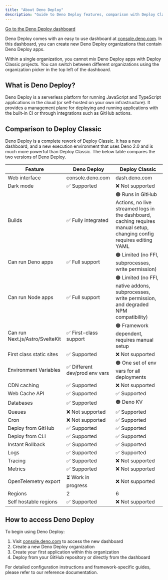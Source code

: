 ```yaml
---
title: "About Deno Deploy"
description: "Guide to Deno Deploy features, comparison with Deploy Classic, and getting started instructions for deployment."
---
```


<a href="https://console.deno.com" class="docs-cta deploy-cta">Go to the Deno
Deploy dashboard</a>

Deno Deploy comes with an easy to use dashboard at
[console.deno.com](https://console.deno.com). In this dashboard, you can create
new Deno Deploy organizations that contain Deno Deploy apps.

Within a single organization, you cannot mix Deno Deploy apps with Deploy
Classic projects. You can switch between different organizations using the
organization picker in the top left of the dashboard.

## What is Deno Deploy?

Deno Deploy is a serverless platform for running JavaScript and TypeScript
applications in the cloud (or self-hosted on your own infrastructure). It
provides a management plane for deploying and running applications with the
built-in CI or through integrations such as GitHub actions.

## Comparison to Deploy Classic

Deno Deploy is a complete rework of Deploy Classic. It has a new dashboard, and
a new execution environment that uses Deno 2.0 and is much more powerful than
Deploy Classic. The below table compares the two versions of Deno Deploy.

| Feature                         | Deno Deploy                    | Deploy Classic                                                                                                                          |
| ------------------------------- | ------------------------------ | --------------------------------------------------------------------------------------------------------------------------------------- |
| Web interface                   | console.deno.com               | dash.deno.com                                                                                                                           |
| Dark mode                       | ✅ Supported                   | ❌ Not supported                                                                                                                        |
| Builds                          | ✅ Fully integrated            | 🟠 Runs in GitHub Actions, no live streamed logs in the dashboard, caching requires manual setup, changing config requires editing YAML |
| Can run Deno apps               | ✅ Full support                | 🟠 Limited (no FFI, subprocesses, write permission)                                                                                     |
| Can run Node apps               | ✅ Full support                | 🟠 Limited (no FFI, native addons, subprocesses, write permission, and degraded NPM compatibility)                                      |
| Can run Next.js/Astro/SvelteKit | ✅ First-class support         | 🟠 Framework dependent, requires manual setup                                                                                           |
| First class static sites        | ✅ Supported                   | ❌ Not supported                                                                                                                        |
| Environment Variables           | ✅ Different dev/prod env vars | 🟠 One set of env vars for all deployments                                                                                              |
| CDN caching                     | ✅ Supported                   | ❌ Not supported                                                                                                                        |
| Web Cache API                   | ✅ Supported                   | ✅ Supported                                                                                                                            |
| Databases                       | ✅ Supported                   | 🟠 Deno KV                                                                                                                              |
| Queues                          | ❌ Not supported               | ✅ Supported                                                                                                                            |
| Cron                            | ❌ Not supported               | ✅ Supported                                                                                                                            |
| Deploy from GitHub              | ✅ Supported                   | ✅ Supported                                                                                                                            |
| Deploy from CLI                 | ✅ Supported                   | ✅ Supported                                                                                                                            |
| Instant Rollback                | ✅ Supported                   | ✅ Supported                                                                                                                            |
| Logs                            | ✅ Supported                   | ✅ Supported                                                                                                                            |
| Tracing                         | ✅ Supported                   | ❌ Not supported                                                                                                                        |
| Metrics                         | ✅ Supported                   | ❌ Not supported                                                                                                                        |
| OpenTelemetry export            | ⏳ Work in progress            | ❌ Not supported                                                                                                                        |
| Regions                         | 2                              | 6                                                                                                                                       |
| Self hostable regions           | ✅ Supported                   | ❌ Not supported                                                                                                                        |

## How to access Deno Deploy

To begin using Deno Deploy:

1. Visit [console.deno.com](https://console.deno.com) to access the new
   dashboard
2. Create a new Deno Deploy organization
3. Create your first application within this organization
4. Deploy from your GitHub repository or directly from the dashboard

For detailed configuration instructions and framework-specific guides, please
refer to our reference documentation.
